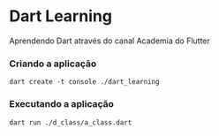 # Dart Learning
Aprendendo Dart através do canal Academia do Flutter

### Criando a aplicação
```
dart create -t console ./dart_learning
```

### Executando a aplicação
```
dart run ./d_class/a_class.dart
```

